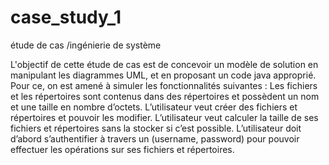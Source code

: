 # case_study_1

étude de cas /ingénierie de système

L'objectif de cette étude de cas est de concevoir un modèle de solution en manipulant les diagrammes UML, et en proposant un code java approprié. Pour ce, on est amené à simuler les fonctionnalités suivantes :
 	Les fichiers et les répertoires sont contenus dans des répertoires et possèdent un nom et une taille en nombre d’octets. 
 	L’utilisateur veut créer des fichiers et répertoires et pouvoir les modifier. 
 	L’utilisateur veut calculer la taille de ses fichiers et répertoires sans la stocker si c’est possible. 
 	L’utilisateur doit d’abord s’authentifier à travers un (username, password) pour pouvoir effectuer les opérations sur ses fichiers et répertoires.
